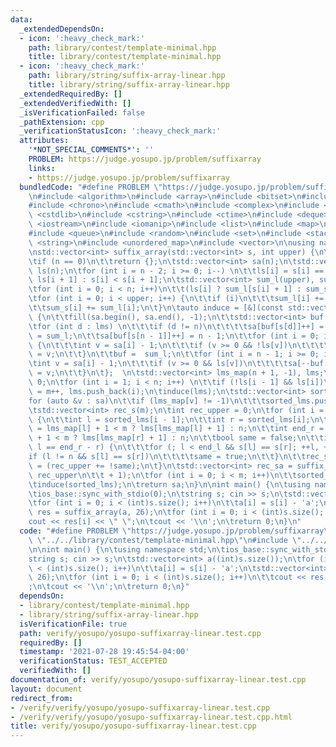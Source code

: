 ```yaml
---
data:
  _extendedDependsOn:
  - icon: ':heavy_check_mark:'
    path: library/contest/template-minimal.hpp
    title: library/contest/template-minimal.hpp
  - icon: ':heavy_check_mark:'
    path: library/string/suffix-array-linear.hpp
    title: library/string/suffix-array-linear.hpp
  _extendedRequiredBy: []
  _extendedVerifiedWith: []
  _isVerificationFailed: false
  _pathExtension: cpp
  _verificationStatusIcon: ':heavy_check_mark:'
  attributes:
    '*NOT_SPECIAL_COMMENTS*': ''
    PROBLEM: https://judge.yosupo.jp/problem/suffixarray
    links:
    - https://judge.yosupo.jp/problem/suffixarray
  bundledCode: "#define PROBLEM \"https://judge.yosupo.jp/problem/suffixarray\"\n\n\
    \n#include <algorithm>\n#include <array>\n#include <bitset>\n#include <cassert>\n\
    #include <chrono>\n#include <cmath>\n#include <complex>\n#include <cstdio>\n#include\
    \ <cstdlib>\n#include <cstring>\n#include <ctime>\n#include <deque>\n#include\
    \ <iostream>\n#include <iomanip>\n#include <list>\n#include <map>\n#include <numeric>\n\
    #include <queue>\n#include <random>\n#include <set>\n#include <stack>\n#include\
    \ <string>\n#include <unordered_map>\n#include <vector>\n\nusing namespace std;\n\
    \nstd::vector<int> suffix_array(std::vector<int> s, int upper) {\n\tint n = (int)s.size();\n\
    \tif (n == 0)\n\t\treturn {};\n\tstd::vector<int> sa(n);\n\tstd::vector<bool>\
    \ ls(n);\n\tfor (int i = n - 2; i >= 0; i--) \n\t\tls[i] = s[i] == s[i + 1] ?\
    \ ls[i + 1] : s[i] < s[i + 1];\n\tstd::vector<int> sum_l(upper), sum_s(upper);\n\
    \tfor (int i = 0; i < n; i++)\n\t\t(ls[i] ? sum_l[s[i] + 1] : sum_s[s[i]])++;\n\
    \tfor (int i = 0; i < upper; i++) {\n\t\tif (i)\n\t\t\tsum_l[i] += sum_s[i - 1];\n\
    \t\tsum_s[i] += sum_l[i];\n\t}\n\tauto induce = [&](const std::vector<int> &lms)\
    \ {\n\t\tfill(sa.begin(), sa.end(), -1);\n\t\tstd::vector<int> buf = sum_s;\n\t\
    \tfor (int d : lms) \n\t\t\tif (d != n)\n\t\t\t\tsa[buf[s[d]]++] = d;\n\t\tbuf\
    \ = sum_l;\n\t\tsa[buf[s[n - 1]]++] = n - 1;\n\t\tfor (int i = 0; i < n; i++)\
    \ {\n\t\t\tint v = sa[i] - 1;\n\t\t\tif (v >= 0 && !ls[v])\n\t\t\t\tsa[buf[s[v]]++]\
    \ = v;\n\t\t}\n\t\tbuf =  sum_l;\n\t\tfor (int i = n - 1; i >= 0; i--) {\n\t\t\
    \tint v = sa[i] - 1;\n\t\t\tif (v >= 0 && ls[v])\n\t\t\t\tsa[--buf[s[v] + 1]]\
    \ = v;\n\t\t}\n\t};  \n\tstd::vector<int> lms_map(n + 1, -1), lms;\n\tint m =\
    \ 0;\n\tfor (int i = 1; i < n; i++) \n\t\tif (!ls[i - 1] && ls[i])\n\t\t\tlms_map[i]\
    \ = m++, lms.push_back(i);\n\tinduce(lms);\n\tstd::vector<int> sorted_lms;\n\t\
    for (auto &v : sa)\n\t\tif (lms_map[v] != -1)\n\t\t\tsorted_lms.push_back(v);\n\
    \tstd::vector<int> rec_s(m);\n\tint rec_upper = 0;\n\tfor (int i = 1; i < m; i++)\
    \ {\n\t\tint l = sorted_lms[i - 1];\n\t\tint r = sorted_lms[i];\n\t\tint end_l\
    \ = lms_map[l] + 1 < m ? lms[lms_map[l] + 1] : n;\n\t\tint end_r = lms_map[r]\
    \ + 1 < m ? lms[lms_map[r] + 1] : n;\n\t\tbool same = false;\n\t\tif (end_l -\
    \ l == end_r - r) {\n\t\t\tfor (; l < end_l && s[l] == s[r]; ++l, ++r);\n\t\t\t\
    if (l != n && s[l] == s[r])\n\t\t\t\tsame = true;\n\t\t}\n\t\trec_s[lms_map[sorted_lms[i]]]\
    \ = (rec_upper += !same);\n\t}\n\tstd::vector<int> rec_sa = suffix_array(rec_s,\
    \ rec_upper\n\t\t + 1);\n\tfor (int i = 0; i < m; i++)\n\t\tsorted_lms[i] = lms[rec_sa[i]];\n\
    \tinduce(sorted_lms);\n\treturn sa;\n}\n\nint main() {\n\tusing namespace std;\n\
    \tios_base::sync_with_stdio(0);\n\tstring s; cin >> s;\n\tstd::vector<int> a((int)s.size());\n\
    \tfor (int i = 0; i < (int)s.size(); i++)\n\t\ta[i] = s[i] - 'a';\n\tstd::vector<int>\
    \ res = suffix_array(a, 26);\n\tfor (int i = 0; i < (int)s.size(); i++)\n\t\t\
    cout << res[i] << \" \";\n\tcout << '\\n';\n\treturn 0;\n}\n"
  code: "#define PROBLEM \"https://judge.yosupo.jp/problem/suffixarray\"\n\n#include\
    \ \"../../library/contest/template-minimal.hpp\"\n#include \"../../library/string/suffix-array-linear.hpp\"\
    \n\nint main() {\n\tusing namespace std;\n\tios_base::sync_with_stdio(0);\n\t\
    string s; cin >> s;\n\tstd::vector<int> a((int)s.size());\n\tfor (int i = 0; i\
    \ < (int)s.size(); i++)\n\t\ta[i] = s[i] - 'a';\n\tstd::vector<int> res = suffix_array(a,\
    \ 26);\n\tfor (int i = 0; i < (int)s.size(); i++)\n\t\tcout << res[i] << \" \"\
    ;\n\tcout << '\\n';\n\treturn 0;\n}"
  dependsOn:
  - library/contest/template-minimal.hpp
  - library/string/suffix-array-linear.hpp
  isVerificationFile: true
  path: verify/yosupo/yosupo-suffixarray-linear.test.cpp
  requiredBy: []
  timestamp: '2021-07-28 19:45:54-04:00'
  verificationStatus: TEST_ACCEPTED
  verifiedWith: []
documentation_of: verify/yosupo/yosupo-suffixarray-linear.test.cpp
layout: document
redirect_from:
- /verify/verify/yosupo/yosupo-suffixarray-linear.test.cpp
- /verify/verify/yosupo/yosupo-suffixarray-linear.test.cpp.html
title: verify/yosupo/yosupo-suffixarray-linear.test.cpp
---
```

